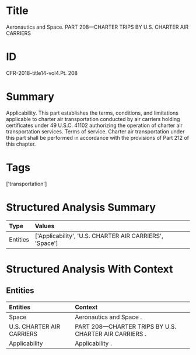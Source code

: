 # Title

 Aeronautics and Space. PART 208—CHARTER TRIPS BY U.S. CHARTER AIR CARRIERS


# ID

 CFR-2018-title14-vol4.Pt. 208


# Summary

Applicability.
This part establishes the terms, conditions, and limitations applicable to charter air transportation conducted by air carriers holding certificates under 49 U.S.C. 41102 authorizing the operation of charter air transportation services.
Terms of service.
Charter air transportation under this part shall be performed in accordance with the provisions of Part 212 of this chapter.


# Tags

['transportation']


# Structured Analysis Summary

| Type     | Values                                                  |
|:---------|:--------------------------------------------------------|
| Entities | ['Applicability', 'U.S. CHARTER AIR CARRIERS', 'Space'] |


# Structured Analysis With Context

 


## Entities

| Entities                  | Context                                                |
|:--------------------------|:-------------------------------------------------------|
| Space                     | Aeronautics and  Space .                               |
| U.S. CHARTER AIR CARRIERS | PART 208—CHARTER TRIPS BY  U.S. CHARTER AIR CARRIERS . |
| Applicability             | Applicability .                                        |


